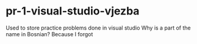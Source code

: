 # pr-1-visual-studio-vjezba

Used to store practice problems done in visual studio
Why is a part of the name in Bosnian? Because I forgot
